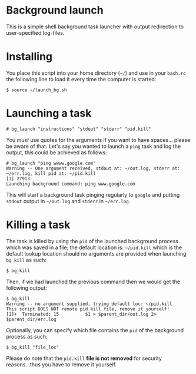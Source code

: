 # Background launch

This is a simple shell background task launcher with output redirection to user-specified log-files.

# Installing

You place this script into your home directory (`~/`) and use in your `bash.rc` the following line
to load it every time the computer is started:

```
$ source ~/launch_bg.sh
```

# Launching a task

```
# bg_launch "instructions" "stdout" "stderr" "pid.kill"
```

You *must* use quotes for the arguments if you want to have spaces... please be aware of that. Let's
say you wanted to launch a `ping` task and log the output, this could be achieved as follows:

```
# bg_launch "ping wwww.google.com"
Warning -- One argument received, stdout at: ~/out.log, stderr at: ~/err.log, kill pid at: ~/pid.kill
[1] 27913
Launching background command: ping www.google.com
```

This will start a background task pinging regularly to `google` and putting `stdout` output 
in `~/out.log` and `stderr` in `~/err.log`.

# Killing a task

The task is killed by using the `pid` of the launched background process which was saved in a file; the
default location is: `~/pid.kill` which is the default lookup location should no arguments are provided
when launching `bg_kill` as such:

```
$ bg_kill
```

Then, if we had launched the previous command then we would get the following output:

```
$ bg_kill
Warning -- no argument supplied, trying default loc: ~/pid.kill
This script DOES NOT remote pid.kill file, remove it yourself!
[1]+  Terminated: 15          $1 > $parent_dir/out.log 2> $parent_dir/err.log
```

Optionally, you can specify which file contains the `pid` of the background process as such:

```
$ bg_kill "file_loc"
```

Please do note that the `pid.kill` **file is not removed** for security reasons...thus you have 
to remove it yourself.


